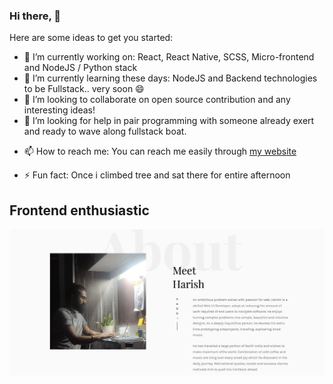 ### Hi there, 👋

Here are some ideas to get you started:

- 🔭 I’m currently working on: React, React Native, SCSS, Micro-frontend and NodeJS / Python stack 
- 🌱 I’m currently learning these days: NodeJS and Backend technologies to be Fullstack.. very soon 😄
- 👯 I’m looking to collaborate on open source contribution and any interesting ideas!
- 🤔 I’m looking for help in pair programming with someone already exert and ready to wave  along fullstack boat.
<!-- - 💬 Ask me about ... -->
- 📫 How to reach me: You can reach me easily through <a href="https://harish.website">my website</a>
<!-- - 😄 Pronouns: ... -->
- ⚡ Fun fact: Once i climbed tree and sat there for entire afternoon

## Frontend enthusiastic

![Site preview](/content/harish.website.png)